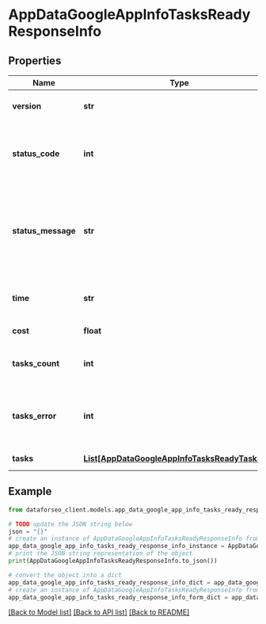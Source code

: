 # AppDataGoogleAppInfoTasksReadyResponseInfo


## Properties

Name | Type | Description | Notes
------------ | ------------- | ------------- | -------------
**version** | **str** | the current version of the API | [optional] 
**status_code** | **int** | general status code you can find the full list of the response codes here | [optional] 
**status_message** | **str** | general informational message you can find the full list of general informational messages here | [optional] 
**time** | **str** | total execution time, seconds | [optional] 
**cost** | **float** | total tasks cost, USD | [optional] 
**tasks_count** | **int** | the number of tasks in the tasks array | [optional] 
**tasks_error** | **int** | the number of tasks in the tasks array returned with an error | [optional] 
**tasks** | [**List[AppDataGoogleAppInfoTasksReadyTaskInfo]**](AppDataGoogleAppInfoTasksReadyTaskInfo.md) | array of tasks | [optional] 

## Example

```python
from dataforseo_client.models.app_data_google_app_info_tasks_ready_response_info import AppDataGoogleAppInfoTasksReadyResponseInfo

# TODO update the JSON string below
json = "{}"
# create an instance of AppDataGoogleAppInfoTasksReadyResponseInfo from a JSON string
app_data_google_app_info_tasks_ready_response_info_instance = AppDataGoogleAppInfoTasksReadyResponseInfo.from_json(json)
# print the JSON string representation of the object
print(AppDataGoogleAppInfoTasksReadyResponseInfo.to_json())

# convert the object into a dict
app_data_google_app_info_tasks_ready_response_info_dict = app_data_google_app_info_tasks_ready_response_info_instance.to_dict()
# create an instance of AppDataGoogleAppInfoTasksReadyResponseInfo from a dict
app_data_google_app_info_tasks_ready_response_info_form_dict = app_data_google_app_info_tasks_ready_response_info.from_dict(app_data_google_app_info_tasks_ready_response_info_dict)
```
[[Back to Model list]](../README.md#documentation-for-models) [[Back to API list]](../README.md#documentation-for-api-endpoints) [[Back to README]](../README.md)


